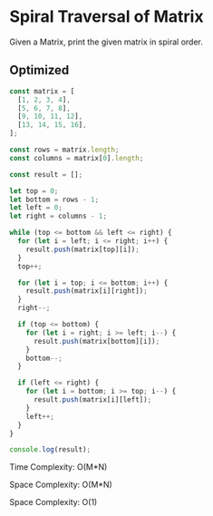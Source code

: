 # Spiral Traversal of Matrix
Given a Matrix, print the given matrix in spiral order.

## Optimized
```ts
const matrix = [
  [1, 2, 3, 4],
  [5, 6, 7, 8],
  [9, 10, 11, 12],
  [13, 14, 15, 16],
];

const rows = matrix.length;
const columns = matrix[0].length;

const result = [];

let top = 0;
let bottom = rows - 1;
let left = 0;
let right = columns - 1;

while (top <= bottom && left <= right) {
  for (let i = left; i <= right; i++) {
    result.push(matrix[top][i]);
  }
  top++;

  for (let i = top; i <= bottom; i++) {
    result.push(matrix[i][right]);
  }
  right--;

  if (top <= bottom) {
    for (let i = right; i >= left; i--) {
      result.push(matrix[bottom][i]);
    }
    bottom--;
  }

  if (left <= right) {
    for (let i = bottom; i >= top; i--) {
      result.push(matrix[i][left]);
    }
    left++;
  }
}

console.log(result);
```
Time Complexity: O(M*N)

Space Complexity: O(M*N)

Space Complexity: O(1)
